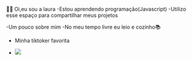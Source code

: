 🙋‍♀️ Oi,eu sou a laura
-Estou aprendendo programação(Javascript)
-Utilizo esse espaço para compartilhar meus projetos

   -Um pouco sobre mim
   -No meu tempo livre eu leio e cozinho📚
   - Minha tiktoker favorita

   - 
     ![](https://media.tenor.com/cbkhJKVDEDkAAAAC/harry-potter.gif)


